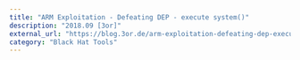 ```yaml
---
title: "ARM Exploitation - Defeating DEP - execute system()"
description: "2018.09 [3or]"
external_url: "https://blog.3or.de/arm-exploitation-defeating-dep-execute-system.html"
category: "Black Hat Tools"
---
```

